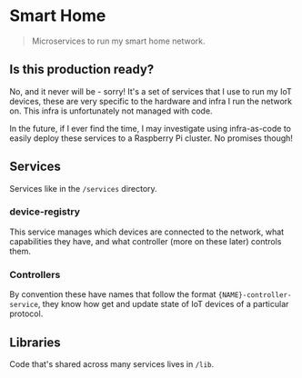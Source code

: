 # Smart Home

> Microservices to run my smart home network.

## Is this production ready?

No, and it never will be - sorry! It's a set of services that I use to run my IoT devices, these are very specific to the hardware and infra I run the network on. This infra is unfortunately not managed with code.

In the future, if I ever find the time, I may investigate using infra-as-code to easily deploy these services to a Raspberry Pi cluster. No promises though!

## Services

Services like in the `/services` directory.

### device-registry

This service manages which devices are connected to the network, what capabilities they have, and what controller (more on these later) controls them.

### Controllers

By convention these have names that follow the format `{NAME}-controller-service`, they know how get and update state of IoT devices of a particular protocol.

## Libraries

Code that's shared across many services lives in `/lib`.
